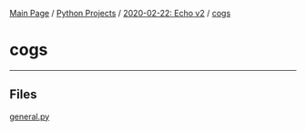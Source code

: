 [Main Page](/) / [Python Projects](/python) / [2020-02-22: Echo v2](/python/2020-02-22_Echo_v2) / [cogs](/python/2020-02-22_Echo_v2/cogs)

# cogs

-----

## Files

[general.py](general.py)